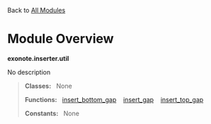 Back to [All Modules](https://github.com/pyrustic/blob/master/docs/modules/README.md#readme)

# Module Overview

**exonote.inserter.util**
 
No description

> **Classes:** &nbsp; None
>
> **Functions:** &nbsp; [insert\_bottom\_gap](https://github.com/pyrustic/blob/master/docs/modules/content/exonote.inserter.util/content/functions.md#insert_bottom_gap) &nbsp;&nbsp; [insert\_gap](https://github.com/pyrustic/blob/master/docs/modules/content/exonote.inserter.util/content/functions.md#insert_gap) &nbsp;&nbsp; [insert\_top\_gap](https://github.com/pyrustic/blob/master/docs/modules/content/exonote.inserter.util/content/functions.md#insert_top_gap)
>
> **Constants:** &nbsp; None
